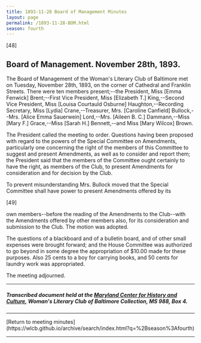 ```yaml
---
title: 1893-11-28 Board of Management Minutes
layout: page
permalink: /1893-11-28-BOM.html
season: fourth
---
```


<style>
    #maincontent{
        font-size:1.4em;
    }
</style>
[48]

## Board of Management. November 28th, 1893. 

The Board of Management of the Woman's Literary Club of Baltimore met on Tuesday, November 28th, 1893, on the corner of Cathedral and Franklin Streets. There were ten members present;--the President, Miss [Emma Fenwick] Brent;--First Vice President, Miss [Elizabeth T.] King,--Second Vice President, Miss [Louisa Courtauld Osburne] Haughton,--Recording Secretary, Miss [Lydia] Crane,--Treasurer, Mrs. [Caroline Canfield] Bullock,--Mrs. [Alice Emma Sauerwein] Lord,--Mrs. [Aileen B. C.] Dammann,--Miss [Mary F.] Grace,--Miss [Sarah H.] Bennett,--and Miss [Mary Wilcox] Brown.

The President called the meeting to order. Questions having been proposed with regard to the powers of the Special Committee on Amendments, particularly one concerning the right of the members of this Committee to suggest and present Amendments, as well as to consider and report them; the President said that the members of the Committee ought certainly to have the right, as members of the Club, to present Amendments for consideration and for decision by the Club.

To prevent misunderstanding Mrs. Bullock moved that the Special Committee shall have power to present Amendments offered by its

[49]

own members--before the reading of the Amendments to the Club--with the Amendments offered by other members also, for its consideration and submission to the Club. The motion was adopted.

The questions of a blackboard and of a bulletin board, and of other small expenses were brought forward; and the House Committee was authorized to go beyond in some degree the appropriation of $10.00 made for these purposes. Also 25 cents to a boy for carrying books, and 50 cents for laundry work was appropriated.

The meeting adjourned.

<hr>

##### Transcribed document held at the [Maryland Center for History and Culture](http://mdhs.org/), Woman's Literary Club of Baltimore Collection, MS 988, Box 4. 

<hr>
[Return to meeting minutes](https://wlcb.github.io/archive/search/index.html?q=%2Bseason%3Afourth)
<hr>